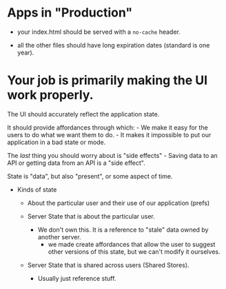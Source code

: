 # Apps in "Production"

- your index.html should be served with a `no-cache` header. 

- all the other files should have long expiration dates (standard is one year).


# Your job is primarily making the UI work properly.

The UI should accurately reflect the application state.

It should provide affordances through which:
    - We make it easy for the users to do what we want them to do.
    - It makes it impossible to put our application in a bad state or mode.

The *last* thing you should worry about is "side effects"
    - Saving data to an API or getting data from an API is a "side effect".


State is "data", but also "present", or some aspect of time.

- Kinds of state
    - About the particular user and their use of our application (prefs)
    - Server State that is about the particular user.
        - We don't own this. It is a reference to "stale" data owned by another server.
            - we made create affordances that allow the user to suggest other versions of this state, but we can't modify it ourselves.

    - Server State that is shared across users (Shared Stores).
        - Usually just reference stuff.
